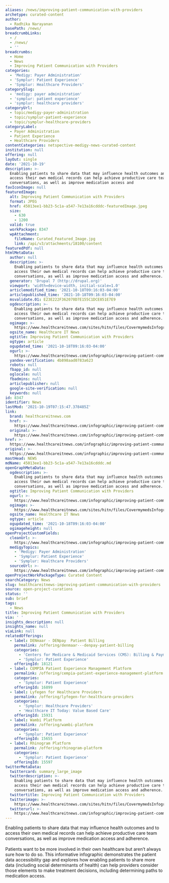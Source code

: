 ```yaml
---
aliases: /news/improving-patient-communication-with-providers
archetype: curated-content
author:
  - Radhika Narayanan
basePath: /news/
breadcrumbLinks:
  - /
  - /news/
  - ''
breadcrumbs:
  - Home
  - News
  - Improving Patient Communication with Providers
categories:
  - 'Medigy: Payer Administration'
  - 'Symplur: Patient Experience'
  - 'Symplur: Healthcare Providers'
categorySlug:
  - 'medigy: payer administration'
  - 'symplur: patient experience'
  - 'symplur: healthcare providers'
categoryUrl:
  - topic/medigy-payer-administration
  - topic/symplur-patient-experience
  - topic/symplur-healthcare-providers
categoryLabel:
  - Payer Administration
  - Patient Experience
  - Healthcare Providers
contentCategories: netspective-medigy-news-curated-content
institution: null
offering: null
layOut: single
date: '2021-10-19'
description: >-
  Enabling patients to share data that may influence health outcomes and to
  access their own medical records can help achieve productive care team
  conversations, as well as improve medication access and
favIconImage: null
featuredImage:
  alt: Improving Patient Communication with Providers
  format: JPEG
  href: 45013ee1-bb23-5c1a-a547-7e13a16cdddc-featuredImage.jpeg
  size:
    - 630
    - 1200
  valid: true
  workPackage: 8347
  wpAttachment:
    fileName: Curated_Featured_Image.jpg
    link: /api/v3/attachments/18100/content
featuredPdf: null
htmlMetaData:
  author: null
  description: >-
    Enabling patients to share data that may influence health outcomes and to
    access their own medical records can help achieve productive care team
    conversations, as well as improve medication access and adherence.
  generator: 'Drupal 7 (http://drupal.org)'
  viewport: 'width=device-width, initial-scale=1.0'
  articlemodified_time: '2021-10-18T09:16:03-04:00'
  articlepublished_time: '2021-10-18T09:16:03-04:00'
  msvalidate.01: E23E222F362070D7E155C1DCE851E7E9
  ogdescription: >-
    Enabling patients to share data that may influence health outcomes and to
    access their own medical records can help achieve productive care team
    conversations, as well as improve medication access and adherence.
  ogimage: >-
    https://www.healthcareitnews.com/sites/hitn/files/CovermymedsInfographicHero2.jpg
  ogsite_name: Healthcare IT News
  ogtitle: Improving Patient Communication with Providers
  ogtype: article
  ogupdated_time: '2021-10-18T09:16:03-04:00'
  ogurl: >-
    https://www.healthcareitnews.com/infographic/improving-patient-communication-providers
  yandex-verification: 4b898aad0783a623
  robots: null
  fbapp_id: null
  oglocale: null
  fbadmins: null
  articlepublisher: null
  google-site-verification: null
  keywords: null
id: 8347
identifier: News
lastMod: '2021-10-19T07:15:47.378485Z'
link:
  brand: healthcareitnews.com
  href: >-
    https://www.healthcareitnews.com/infographic/improving-patient-communication-providers
  original: >-
    https://www.healthcareitnews.com/infographic/improving-patient-communication-providers
href: >-
  https://www.healthcareitnews.com/infographic/improving-patient-communication-providers
original: >-
  https://www.healthcareitnews.com/infographic/improving-patient-communication-providers
mastHead: NEWS
mdName: 45013ee1-bb23-5c1a-a547-7e13a16cdddc.md
openGraphMetaData:
  ogdescription: >-
    Enabling patients to share data that may influence health outcomes and to
    access their own medical records can help achieve productive care team
    conversations, as well as improve medication access and adherence.
  ogtitle: Improving Patient Communication with Providers
  ogurl: >-
    https://www.healthcareitnews.com/infographic/improving-patient-communication-providers
  ogimage: >-
    https://www.healthcareitnews.com/sites/hitn/files/CovermymedsInfographicHero2.jpg
  ogsite_name: Healthcare IT News
  ogtype: article
  ogupdated_time: '2021-10-18T09:16:03-04:00'
  ogimageheight: null
openProjectCustomFields:
  cleanUrl: >-
    https://www.healthcareitnews.com/infographic/improving-patient-communication-providers
  medigyTopics:
    - 'Medigy: Payer Administration'
    - 'Symplur: Patient Experience'
    - 'Symplur: Healthcare Providers'
  sourceUrl: >-
    https://www.healthcareitnews.com/infographic/improving-patient-communication-providers
openProjectWorkPackageType: Curated Content
searchCategory: News
slug: healthcareitnews-improving-patient-communication-with-providers
source: open-project-curations
status: ''
sub: brief
tags:
  - News
title: Improving Patient Communication with Providers
via: ' '
insights_description: null
insights_name: null
viaLink: null
relatedOfferings:
  - label: DENmaar - DENpay  Patient Billing
    permalink: /offering/denmaar---denpay-patient-billing
    categories:
      - 'Centers for Medicare & Medicaid Services (CMS): Billing & Payments'
      - 'Symplur: Patient Experience'
    offeringId: 18121
  - label: CEMPIA Patient Experience Management Platform
    permalink: /offering/cempia-patient-experience-management-platform
    categories:
      - 'Symplur: Patient Experience'
    offeringId: 16899
  - label: Lyfegen for Healthcare Providers
    permalink: /offering/lyfegen-for-healthcare-providers
    categories:
      - 'Symplur: Healthcare Providers'
      - 'Healthcare IT Today: Value Based Care'
    offeringId: 15931
  - label: Wambi Platform
    permalink: /offering/wambi-platform
    categories:
      - 'Symplur: Patient Experience'
    offeringId: 15655
  - label: Rhinogram Platform
    permalink: /offering/rhinogram-platform
    categories:
      - 'Symplur: Patient Experience'
    offeringId: 15597
twitterMetaData:
  twittercard: summary_large_image
  twitterdescription: >-
    Enabling patients to share data that may influence health outcomes and to
    access their own medical records can help achieve productive care team
    conversations, as well as improve medication access and adherence.
  twittertitle: Improving Patient Communication with Providers
  twitterimage: >-
    https://www.healthcareitnews.com/sites/hitn/files/CovermymedsInfographicHero2.jpg
  twitterurl: >-
    https://www.healthcareitnews.com/infographic/improving-patient-communication-providers
---
```

<p>Enabling patients to share data that may influence health outcomes and to access their own medical records can help achieve productive care team conversations, as well as improve medication access and adherence.<br><br>Patients want to be more involved in their own healthcare but aren’t always sure how to do so. This informative infographic demonstrates the patient data accessibility gap and explores how enabling patients to share more data (including social determinants of health) can help providers consider those elements to make treatment decisions, including determining paths to medication access.</p>